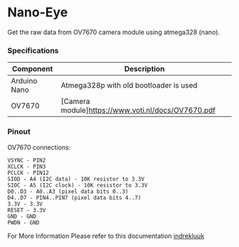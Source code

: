 # Nano-Eye
Get the raw data from OV7670 camera module using atmega328 (nano). 

### Specifications

| Component | Description | 
| --- | --- |
| Arduino Nano | Atmega328p with old bootloader is used |
| OV7670 |  [Camera module]https://www.voti.nl/docs/OV7670.pdf |

### Pinout

OV7670 connections:
```
VSYNC - PIN2
XCLCK - PIN3
PCLCK - PIN12
SIOD - A4 (I2C data) - 10K resistor to 3.3V
SIOC - A5 (I2C clock) - 10K resistor to 3.3V
D0..D3 - A0..A3 (pixel data bits 0..3)
D4..D7 - PIN4..PIN7 (pixel data bits 4..7)
3.3V - 3.3V
RESET - 3.3V
GND - GND
PWDN - GND
```

For More Information Please refer to this documentation [indrekluuk](https://github.com/indrekluuk/LiveOV7670)
